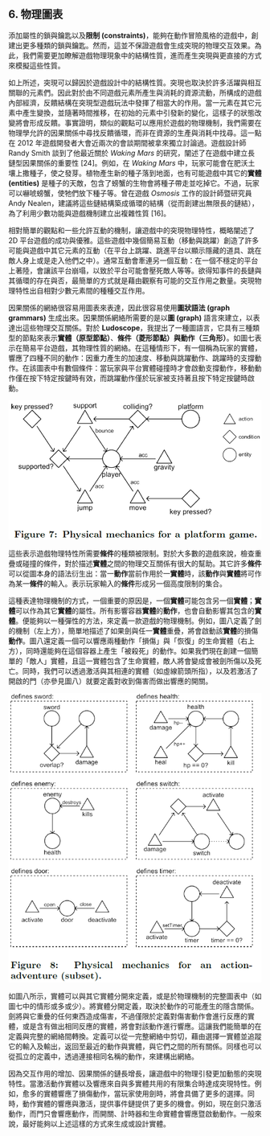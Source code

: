 ## 6. 物理圖表

添加屬性的鎖與鑰匙以及**限制 (constraints)**，能夠在動作冒險風格的遊戲中，創建出更多種類的鎖與鑰匙。然而，這並不保證遊戲會生成突現的物理交互效果。為此，我們需要更加瞭解遊戲物理現象中的結構性質，進而產生突現與更直接的方式來模擬這些性質。

如上所述，突現可以歸因於遊戲設計中的結構性質。突現也取決於許多活躍與相互關聯的元素們。因此對於由不同遊戲元素所產生與消耗的資源流動，所構成的遊戲內部經濟，反饋結構在突現型遊戲玩法中發揮了相當大的作用。當一元素在其它元素中產生變換，並隨著時間推移，在初始的元素中引發新的變化，這樣子的狀態改變將會形成反饋。事實證明，類似的觀點可以應用於遊戲的物理機制，我們需要在物理學允許的因果關係中尋找反饋循環，而非在資源的生產與消耗中找尋。這一點在 2012 年遊戲開發者大會近兩次的會談期間被拿來獨立討論過。遊戲設計師 Randy Smith 談到了他最近關於 *Waking Mars* 的研究，闡述了在遊戲中建立長鏈型因果關係的重要性 [24]。例如，在 *Waking Mars* 中，玩家可能會在肥沃土壤上撒種子，使之發芽。植物產生新的種子落到地面，也有可能遊戲中其它的**實體 (entities)** 是種子的天敵，包含了螃蟹的生物會將種子帶走並吃掉它。不過，玩家可以嚇唬螃蟹，使牠們放下種子等。曾在遊戲 *Osmosis* 工作的設計師暨研究員 Andy Nealen，建議將這些鏈結構築成循環的結構（從而創建出無限長的鏈結），為了利用少數功能與遊戲機制建立出複雜性質 [16]。

相對簡單的觀點和一些允許互動的機制，讓遊戲中的突現物理特性，概略闡述了 2D 平台遊戲的成功與優雅。這些遊戲中幾個簡易互動（移動與跳躍）創造了許多可能與遊戲中其它元素的互動（在平台上跳躍、跳進平台以顯示隱藏的道具、跳在敵人身上或是走入他們之中）。通常互動會牽連另一個互動：在一個不穩定的平台上著陸，會讓該平台崩塌，以致於平台可能會壓死敵人等等。欲得知事件的長鏈與其循環的存在與否，最簡單的方式就是藉由觀察有可能的交互作用之數量。突現物理特性出自相對少數元素間的種種交互作用。

因果關係的網絡很容易用圖表來表達，因此很容易使用**圖狀語法 (graph grammars)** 生成出來。因果關係網絡所需要的是以**圖 (graph)** 語言來建立，以表達出這些物理交互關係。對於 **Ludoscope**，我提出了一種圖語言，它具有三種類型的節點來表示**實體（原型節點）**、**條件（菱形節點）**與**動作（三角形）**。如圖七表示在簡易平台遊戲，其物理性質的網絡。在這種情形下，有一個稱為玩家的實體，響應了四種不同的動作：因重力產生的加速度、移動與跳躍動作、跳躍時的支撐動作。在該圖表中有數個條件：當玩家與平台實體碰撞時才會啟動支撐動作，移動動作僅在按下特定按鍵時有效，而跳躍動作僅於玩家被支持著且按下特定按鍵時啟動。

![](./img/7.png)

這些表示遊戲物理特性所需要**條件**的種類被限制。對於大多數的遊戲來說，檢查重疊或碰撞的條件，對於描述**實體**之間的物理交互關係有很大的幫助。其它許多**條件**可以從圖本身的語法衍生出：當一**動作**當前作用於一**實體**時，該**動作**與**實體**將可作為某一**條件**的輸入。表示玩家輸入的**條件**形成另一個高度限制的集合。

這種表達物理機制的方式，一個重要的原因是，一個**實體**可能包含另一個**實體**；**實體**可以作為其它**實體**的屬性。所有影響容器**實體**的**動作**，也會自動影響其包含的**實體**。便能夠以一種彈性的方法，來定義一款遊戲的物理機制。例如，圖八定義了劍的機制（左上方），簡單地描述了如果劍與任一**實體**重疊，將會啟動該**實體**的損傷**動作**。圖八還定義一個可以響應兩種動作「損傷」與「恢復」的生命實體（右上方），同時還能夠在這個容器上產生「被殺死」的動作。如果我們現在創建一個簡單的「敵人」實體，且這一實體包含了生命實體，敵人將會變成會被劍所傷以及死亡。同時，我們可以透過激活與其相連的實體（如虛線箭頭所指），以及若激活了開啟的門（亦參見圖八）就要定義對收到傷害而做出響應的開關。

![](./img/8.png)

如圖八所示，實體可以與其它實體分開來定義，或是於物理機制的完整圖表中（如圖七中的情形或多或少）。將實體分開定義，取決於動作的可能產生的隱含關係。劍將與它重疊的任何東西造成傷害，不過僅限於定義對傷害動作會進行反應的實體，或是含有做出相同反應的實體，將會對該動作進行響應。這讓我們能簡單的在定義與完整的網絡間轉換。定義可以從一完整網絡中剪切，藉由選擇一實體並追蹤它的輸入及輸出，返回至最近的動作與實體，與它們之間的所有關係。同樣也可以從孤立的定義中，透過連接相同名稱的動作，來建構出網絡。

因為交互作用的增加、因果關係的鏈長增長，讓遊戲中的物理引發更加動態的突現特性。當激活動作實體以及響應來自與多實體共用的有限集合時達成突現特性。例如，愈多的實體響應了損傷動作，當玩家使用劍時，將會具備了更多的選擇。同時，動作實體的響應與激活，提供事件鏈提供了更多的機會。例如，現在劍只激活動作，而門只會響應動作，而開關、計時器和生命實體會響應暨啟動動作。一般來說，最好能夠以上述這樣的方式來生成或設計實體。

